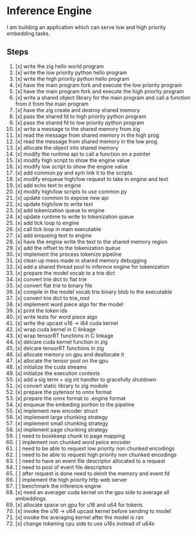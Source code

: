 # Inference Engine

I am building an application which can serve low and high priority embedding tasks.

## Steps

01. [x] write the zig hello world program
02. [x] write the low priority python hello program
03. [x] write the high priority python hello program
04. [x] have the main program fork and execute the low priority program
05. [x] have the main program fork and execute the high priority program
06. [x] write a shared object library for the main program and call a function from it from the main program
07. [x] have the zig create and destroy shared memory
08. [x] pass the shared fd to high priority python program
09. [x] pass the shared fd to low priority python program
10. [x] write a message to the shared memory from zig
11. [x] read the message from shared memory in the high prog
12. [x] read the message from shared memory in the low prog
13. [x] allocate the object into shared memory
14. [x] modify the runtime api to call a function on a pointer
15. [x] modify high script to show the engine value
16. [x] modify low script to show the engine value
17. [x] add common.py and sym link it to the scripts
18. [x] modify enqueue high/low request to take in engine and text
19. [x] add echo text to engine
20. [x] modify high/low scripts to use common.py 
21. [x] update common to expose new api
22. [x] update high/low to write text
23. [x] add tokenization queue to engine
24. [x] update runtime to write to tokenization queue
25. [x] add tick loop to engine
26. [x] call tick loop in main executable
27. [x] add enqueing text to engine
28. [x] have the engine write the text to the shared memory region
29. [x] add the offset to the tokenization queue
30. [x] implement the process tokenize pipeline
31. [x] clean up mess made in shared memory debugging
32. [x] add a shared thread pool to infernce engine for tokenization
33. [x] prepare the model vocab to a trie dict
34. [x] convert trie dict to flat trie 
35. [x] convert flat trie to binary file
36. [x] compile in the model vocab trie binary blob to the executable
37. [x] convert trie dict to trie_root
38. [x] implement word piece algo for the model
39. [x] print the token ids
40. [x] write tests for word piece algo
41. [x] write the upcast u16 -> i64 cuda kernel
42. [x] wrap cuda kernel in C linkage
43. [x] wrap tensorRT functions in C linkage
44. [x] delcare cuda kernel function in zig
45. [x] delcare tensorRT functions in zig
46. [x] allocate memory on gpu and deallocate it
47. [x] allocate the tensor pool on the gpu
48. [x] initialize the cuda streams
49. [x] initialize the execution contexts
50. [x] add a sig term + sig int handler to gracefully shutdown
51. [x] convert static library to zig module
52. [x] prepare the pytensor to onnx format
53. [x] prepare the onnx format to .engine format
54. [x] enqueue the embeding portion to the pipeline
55. [x] implement new encoder struct
56. [x] implement large chunking strategy
57. [x] implement small chunking strategy
58. [x] implement page chunking strategy
59. [ ] need to bookkeep chunk to page mapping
60. [ ] implement non chunked word peice encoder
61. [ ] need to be able to request low priority non chunked encodings
62. [ ] need to be able to request high priority non chunked encodings
63. [ ] need to have an event file descriptor allocated to a request
64. [ ] need to pool of event file descriptors
65. [ ] after request is done need to deinit the memory and event fd
66. [ ] implement the high priority http web server
67. [ ] benchmark the inference engine
68. [x] need an averager cuda kernel on the gpu side to average all embeddings
69. [x] allocate space on gpu for u16 and u64 for tokens
70. [x] invoke the u16 -> u64 upcast kernel before sending to model
71. [x] invoke the averaging kernel after the model is ran
72. [x] change tokening cpu side to use u16s instead of u64s

